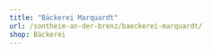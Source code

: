 ```yaml
---
title: "Bäckerei Marquardt"
url: /sontheim-an-der-brenz/baeckerei-marquardt/
shop: Bäckerei
---
```

